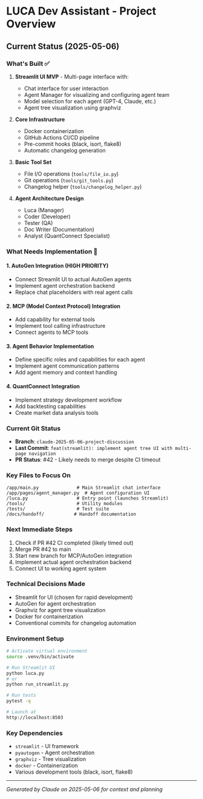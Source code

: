 # LUCA Dev Assistant - Project Overview

## Current Status (2025-05-06)

### What's Built ✅
1. **Streamlit UI MVP** - Multi-page interface with:
   - Chat interface for user interaction
   - Agent Manager for visualizing and configuring agent team
   - Model selection for each agent (GPT-4, Claude, etc.)
   - Agent tree visualization using graphviz

2. **Core Infrastructure**
   - Docker containerization
   - GitHub Actions CI/CD pipeline
   - Pre-commit hooks (black, isort, flake8)
   - Automatic changelog generation

3. **Basic Tool Set**
   - File I/O operations (`tools/file_io.py`)
   - Git operations (`tools/git_tools.py`)
   - Changelog helper (`tools/changelog_helper.py`)

4. **Agent Architecture Design**
   - Luca (Manager)
   - Coder (Developer)
   - Tester (QA)
   - Doc Writer (Documentation)
   - Analyst (QuantConnect Specialist)

### What Needs Implementation 🚧

#### 1. AutoGen Integration (HIGH PRIORITY)
- Connect Streamlit UI to actual AutoGen agents
- Implement agent orchestration backend
- Replace chat placeholders with real agent calls

#### 2. MCP (Model Context Protocol) Integration
- Add capability for external tools
- Implement tool calling infrastructure
- Connect agents to MCP tools

#### 3. Agent Behavior Implementation
- Define specific roles and capabilities for each agent
- Implement agent communication patterns
- Add agent memory and context handling

#### 4. QuantConnect Integration
- Implement strategy development workflow
- Add backtesting capabilities
- Create market data analysis tools

### Current Git Status
- **Branch**: `claude-2025-05-06-project-discussion`
- **Last Commit**: `feat(streamlit): implement agent tree UI with multi-page navigation`
- **PR Status**: #42 - Likely needs to merge despite CI timeout

### Key Files to Focus On
```
/app/main.py              # Main Streamlit chat interface
/app/pages/agent_manager.py  # Agent configuration UI
/luca.py                  # Entry point (launches Streamlit)
/tools/                   # Utility modules
/tests/                   # Test suite
/docs/handoff/           # Handoff documentation
```

### Next Immediate Steps
1. Check if PR #42 CI completed (likely timed out)
2. Merge PR #42 to main
3. Start new branch for MCP/AutoGen integration
4. Implement actual agent orchestration backend
5. Connect UI to working agent system

### Technical Decisions Made
- Streamlit for UI (chosen for rapid development)
- AutoGen for agent orchestration
- Graphviz for agent tree visualization
- Docker for containerization
- Conventional commits for changelog automation

### Environment Setup
```bash
# Activate virtual environment
source .venv/bin/activate

# Run Streamlit UI
python luca.py
# or
python run_streamlit.py

# Run tests
pytest -q

# Launch at
http://localhost:8503
```

### Key Dependencies
- `streamlit` - UI framework
- `pyautogen` - Agent orchestration
- `graphviz` - Tree visualization
- `docker` - Containerization
- Various development tools (black, isort, flake8)

---

*Generated by Claude on 2025-05-06 for context and planning*
